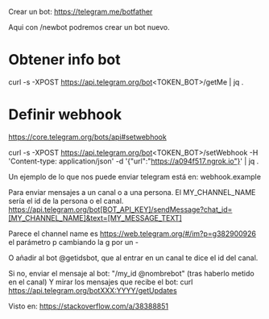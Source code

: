 Crear un bot:
https://telegram.me/botfather

Aqui con /newbot podremos crear un bot nuevo.


# Obtener info bot
curl -s -XPOST https://api.telegram.org/bot<TOKEN_BOT>/getMe | jq .


# Definir webhook
https://core.telegram.org/bots/api#setwebhook

curl -s -XPOST https://api.telegram.org/bot<TOKEN_BOT>/setWebhook -H 'Content-type: application/json' -d '{"url":"https://a094f517.ngrok.io"}' | jq .


Un ejemplo de lo que nos puede enviar telegram está en:
webhook.example


Para enviar mensajes a un canal o a una persona.
El MY_CHANNEL_NAME sería el id de la persona o el canal.
https://api.telegram.org/bot[BOT_API_KEY]/sendMessage?chat_id=[MY_CHANNEL_NAME]&text=[MY_MESSAGE_TEXT]

Parece el channel name es https://web.telegram.org/#/im?p=g382900926
el parámetro p cambiando la g por un -

O añadir al bot @getidsbot, que al entrar en un canal te dice el id del canal.

Si no, enviar el mensaje al bot: "/my_id @nombrebot" (tras haberlo metido en el canal)
Y mirar los mensajes que recibe el bot:
curl https://api.telegram.org/botXXX:YYYY/getUpdates

Visto en:
https://stackoverflow.com/a/38388851
